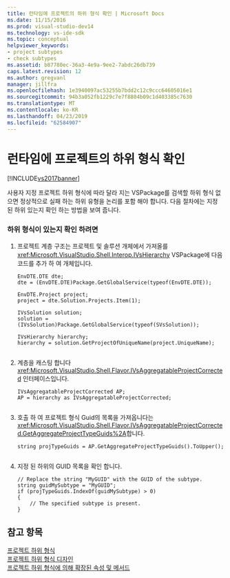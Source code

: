 ```yaml
---
title: 런타임에 프로젝트의 하위 형식 확인 | Microsoft Docs
ms.date: 11/15/2016
ms.prod: visual-studio-dev14
ms.technology: vs-ide-sdk
ms.topic: conceptual
helpviewer_keywords:
- project subtypes
- check subtypes
ms.assetid: b87780ec-36a3-4e9a-9ee2-7abdc26db739
caps.latest.revision: 12
ms.author: gregvanl
manager: jillfra
ms.openlocfilehash: 1e3940097ac53255b7bdd2c12c9ccc64605016e1
ms.sourcegitcommit: 94b3a052fb1229c7e7f8804b09c1d403385c7630
ms.translationtype: MT
ms.contentlocale: ko-KR
ms.lasthandoff: 04/23/2019
ms.locfileid: "62584907"
---
```

# <a name="verifying-subtypes-of-a-project-at-run-time"></a>런타임에 프로젝트의 하위 형식 확인
[!INCLUDE[vs2017banner](../includes/vs2017banner.md)]

사용자 지정 프로젝트 하위 형식에 따라 달라 지는 VSPackage를 검색할 하위 형식 없으면 정상적으로 실패 하는 하위 유형을 논리를 포함 해야 합니다. 다음 절차에는 지정 된 하위 있는지 확인 하는 방법을 보여 줍니다.  
  
### <a name="to-verify-the-presence-of-a-subtype"></a>하위 형식이 있는지 확인 하려면  
  
1. 프로젝트 계층 구조는 프로젝트 및 솔루션 개체에서 가져올를 <xref:Microsoft.VisualStudio.Shell.Interop.IVsHierarchy> VSPackage에 다음 코드를 추가 하 여 개체입니다.  
  
    ```  
    EnvDTE.DTE dte;  
    dte = (EnvDTE.DTE)Package.GetGlobalService(typeof(EnvDTE.DTE));  
  
    EnvDTE.Project project;  
    project = dte.Solution.Projects.Item(1);  
  
    IVsSolution solution;  
    solution = (IVsSolution)Package.GetGlobalService(typeof(SVsSolution));  
  
    IVsHierarchy hierarchy;  
    hierarchy = solution.GetProjectOfUniqueName(project.UniqueName);  
  
    ```  
  
2. 계층을 캐스팅 합니다 <xref:Microsoft.VisualStudio.Shell.Flavor.IVsAggregatableProjectCorrected> 인터페이스입니다.  
  
    ```  
    IVsAggregatableProjectCorrected AP;  
    AP = hierarchy as IVsAggregatableProjectCorrected;  
  
    ```  
  
3. 호출 하 여 프로젝트 형식 Guid의 목록을 가져옵니다는 <xref:Microsoft.VisualStudio.Shell.Flavor.IVsAggregatableProjectCorrected.GetAggregateProjectTypeGuids%2A>합니다.  
  
    ```  
    string projTypeGuids = AP.GetAggregateProjectTypeGuids().ToUpper();  
  
    ```  
  
4. 지정 된 하위의 GUID 목록을 확인 합니다.  
  
    ```  
    // Replace the string "MyGUID" with the GUID of the subtype.  
    string guidMySubtype = "MyGUID";  
    if (projTypeGuids.IndexOf(guidMySubtype) > 0)  
    {  
        // The specified subtype is present.  
    }  
    ```  
  
## <a name="see-also"></a>참고 항목  
 [프로젝트 하위 형식](../extensibility/internals/project-subtypes.md)   
 [프로젝트 하위 형식 디자인](../extensibility/internals/project-subtypes-design.md)   
 [프로젝트 하위 형식에 의해 확장된 속성 및 메서드](../extensibility/internals/properties-and-methods-extended-by-project-subtypes.md)
